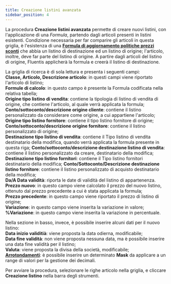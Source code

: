 ```yaml
---
title: Creazione listini avanzata
sidebar_position: 4
---
```


La procedura **Creazione listini avanzata** permette di creare nuovi listini, con l'applicazione di una *Formula*, partendo dagli articoli presenti in listini esistenti. 
Condizione necessaria per far comparire gli articoli in questa griglia, è l'esistenza di una [**Formula di aggiornamento politiche prezzi sconti**](/docs/sales/price-control/formulas) che abbia un listino di destinazione ed un listino di origine; l'articolo, inoltre, deve far parte del listino di origine.
A partire dagli articoli del listino di origine, Fluentis applicherà la formula e creerà il listino di destinazione.

La griglia di ricerca è di sola lettura e presenta i seguenti campi:       
**Classe, Articolo, Descrizione articolo**: in questi campi viene riportato l'articolo di listino;       
**Formule di calcolo**: in questo campo è presente la Formula codificata nella relativa tabella;       
**Origine tipo listino di vendita**: contiene la tipologia di listino di vendita di origine, che contiene l'articolo, al quale verrà applicata la formula;      
**Conto/sottoconto/descrizione origine cliente**: contiene il listino personalizzato da considerare come origine, a cui appartiene l'articolo;       
**Origine tipo listino fornitore**: contiene il tipo listino fornitore di origine;       
**Conto/sottoconto/descrizione origine fornitore**: contiene il listino personalizzato di origine;      
**Destinazione tipo listino di vendita**: contiene il Tipo listino di vendita destinatario della modifica, quando verrà applicata la formula presente in questa riga;
**Conto/sottoconto/descrizione destinazione listino di vendita**: contiene il listino personalizzato da creare, destinatario della modifica;
**Destinazione tipo listino fornitori**: contiene il Tipo listino fornitori destinatario della modifica;
**Conto/Sottoconto/Descrizione destinazione listino fornitore**: contiene il listino personalizzato di acquisto destinatario della modifica;       
**Da/A Data validità**: riporta le date di validità del listino di appartenenza.     
**Prezzo nuovo**: in questo campo viene calcolato il prezzo del nuovo listino, ottenuto dal prezzo precedente a cui è stata applicata la formula;       
**Prezzo precedente**: in questo campo viene riportato il prezzo di listino di origine;        
**Variazione**: in questo campo viene inserita la variazione in valore;       
**%Variazione**: in questo campo viene inserita la variazione in percentuale.        

Nella sezione in basso, invece, è possibile inserire alcuni dati per il nuovo listino:        
**Data inizio validitià**: viene proposta la data odierna, modificabile;       
**Data fine validità**: non viene proposta nessuna data, ma è possibile inserire una data fine validità per il listino;       
**Valuta**: viene proposta la divisa della società, modificabile;       
[**Arrotondamenti**](/docs/sales/sales-price-list/procedures/rounding): è possibile inserire un determinato **Mask** da applicare a un range di valori per la gestione dei decimali.         

Per avviare la procedura, selezionare le righe articolo nella griglia, e cliccare **Creazione listino** nella barra degli strumenti.